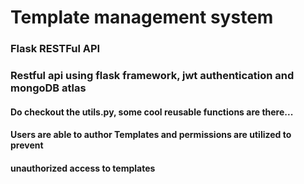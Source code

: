 # Template management system

### Flask RESTFul API

### Restful api using flask framework, jwt authentication and mongoDB atlas

#### Do checkout the utils.py, some cool reusable functions are there...

#### Users are able to author Templates and permissions are utilized to prevent
#### unauthorized access to templates
